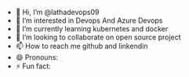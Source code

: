 - 👋 Hi, I’m @lathadevops09
- 👀 I’m interested in Devops And Azure Devops
- 🌱 I’m currently learning kubernetes and docker
- 💞️ I’m looking to collaborate on open source project
- 📫 How to reach me github and linkendin
- 😄 Pronouns: 
- ⚡ Fun fact:

<!---
lathadevops09/lathadevops09 is a ✨ special ✨ repository because its `README.md` (this file) appears on your GitHub profile.
You can click the Preview link to take a look at your changes.
--->
